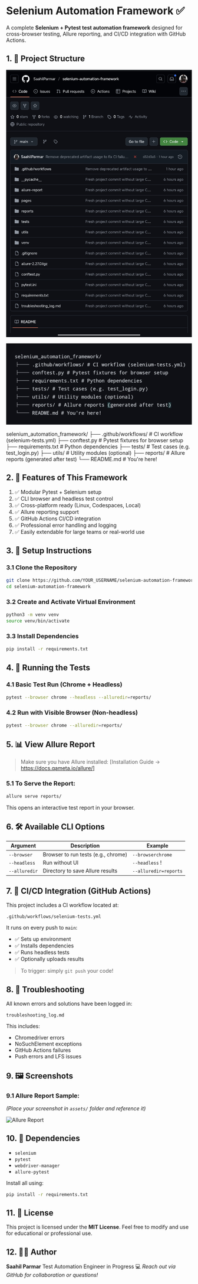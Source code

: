 
# Selenium Automation Framework ✅

A complete **Selenium + Pytest test automation framework** designed for cross-browser testing, Allure reporting, and CI/CD integration with GitHub Actions.


## 1. 📁 Project Structure
![Project Structure](assets/1_project_structure.png)



![selenium_structure](assets/selenium_structure.jpg)

selenium_automation_framework/
├── .github/workflows/ # CI workflow (selenium-tests.yml)
├── conftest.py # Pytest fixtures for browser setup
├── requirements.txt # Python dependencies
├── tests/ # Test cases (e.g. test_login.py)
├── utils/ # Utility modules (optional)
├── reports/ # Allure reports (generated after test)
└── README.md # You're here!



## 2. 🧠 Features of This Framework

1. ✅ Modular Pytest + Selenium setup
2. ✅ CLI browser and headless test control
3. ✅ Cross-platform ready (Linux, Codespaces, Local)
4. ✅ Allure reporting support
5. ✅ GitHub Actions CI/CD integration
6. ✅ Professional error handling and logging
7. ✅ Easily extendable for large teams or real-world use


## 3. 🚀 Setup Instructions


### 3.1 Clone the Repository
```bash
git clone https://github.com/YOUR_USERNAME/selenium-automation-framework.git
cd selenium-automation-framework
```

### 3.2 Create and Activate Virtual Environment
```bash
python3 -m venv venv
source venv/bin/activate
```

### 3.3 Install Dependencies
```bash
pip install -r requirements.txt
```
## 4. 🧪 Running the Tests


### 4.1 Basic Test Run (Chrome + Headless)
```bash
pytest --browser chrome --headless --alluredir=reports/
```

### 4.2 Run with Visible Browser (Non-headless)
```bash
pytest --browser chrome --alluredir=reports/
```
## 5. 📊 View Allure Report


> Make sure you have Allure installed:
> [Installation Guide → https://docs.qameta.io/allure/]

### 5.1 To Serve the Report:
```bash
allure serve reports/
```

This opens an interactive test report in your browser.
## 6. 🛠 Available CLI Options


| Argument        | Description                                | Example                       |
|-----------------|--------------------------------------------|-------------------------------|
| `--browser`      | Browser to run tests (e.g., chrome)        | `--browserchrome`            |
| `--headless`     | Run without UI                             | `--headless`                 !
| `--alluredir`    | Directory to save Allure results           | `--alluredir=reports`        |

## 7. 🔄 CI/CD Integration (GitHub Actions)

This project includes a CI workflow located at:

```
.github/workflows/selenium-tests.yml
```

It runs on every push to `main`:
- ✅ Sets up environment
- ✅ Installs dependencies
- ✅ Runs headless tests
- ✅ Optionally uploads results

> To trigger: simply `git push` your code!
## 8. 🐛 Troubleshooting

All known errors and solutions have been logged in:

```
troubleshooting_log.md
```


This includes:
- Chromedriver errors
- NoSuchElement exceptions
- GitHub Actions failures
- Push errors and LFS issues
## 9. 🖼️ Screenshots


### 9.1 Allure Report Sample:
*(Place your screenshot in `assets/` folder and reference it)*

![Allure Report](assets/allure_report_sample.png)
## 10. 📌 Dependencies

- `selenium`
- `pytest`
- `webdriver-manager`
- `allure-pytest`

Install all using:
```bash
pip install -r requirements.txt
```
## 11. 🔖 License

This project is licensed under the **MIT License**.
Feel free to modify and use for educational or professional use.
## 12. 👨‍💻 Author

**Saahil Parmar**
Test Automation Engineer in Progress 💻
_Reach out via GitHub for collaboration or questions!_
